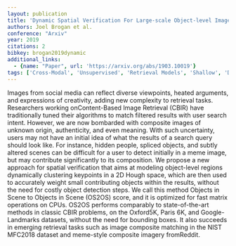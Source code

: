```yaml
---
layout: publication
title: 'Dynamic Spatial Verification For Large-scale Object-level Image Retrieval'
authors: Joel Brogan et al.
conference: "Arxiv"
year: 2019
citations: 2
bibkey: brogan2019dynamic
additional_links:
  - {name: "Paper", url: 'https://arxiv.org/abs/1903.10019'}
tags: ['Cross-Modal', 'Unsupervised', 'Retrieval Models', 'Shallow', 'Datasets', 'Applications']
---
```

Images from social media can reflect diverse viewpoints, heated arguments,
and expressions of creativity, adding new complexity to retrieval tasks.
Researchers working onContent-Based Image Retrieval (CBIR) have traditionally
tuned their algorithms to match filtered results with user search intent.
However, we are now bombarded with composite images of unknown origin,
authenticity, and even meaning. With such uncertainty, users may not have an
initial idea of what the results of a search query should look like. For
instance, hidden people, spliced objects, and subtly altered scenes can be
difficult for a user to detect initially in a meme image, but may contribute
significantly to its composition. We propose a new approach for spatial
verification that aims at modeling object-level regions dynamically clustering
keypoints in a 2D Hough space, which are then used to accurately weight small
contributing objects within the results, without the need for costly object
detection steps. We call this method Objects in Scene to Objects in Scene
(OS2OS) score, and it is optimized for fast matrix operations on CPUs. OS2OS
performs comparably to state-of-the-art methods in classic CBIR problems, on
the Oxford5K, Paris 6K, and Google-Landmarks datasets, without the need for
bounding boxes. It also succeeds in emerging retrieval tasks such as image
composite matching in the NIST MFC2018 dataset and meme-style composite imagery
fromReddit.
